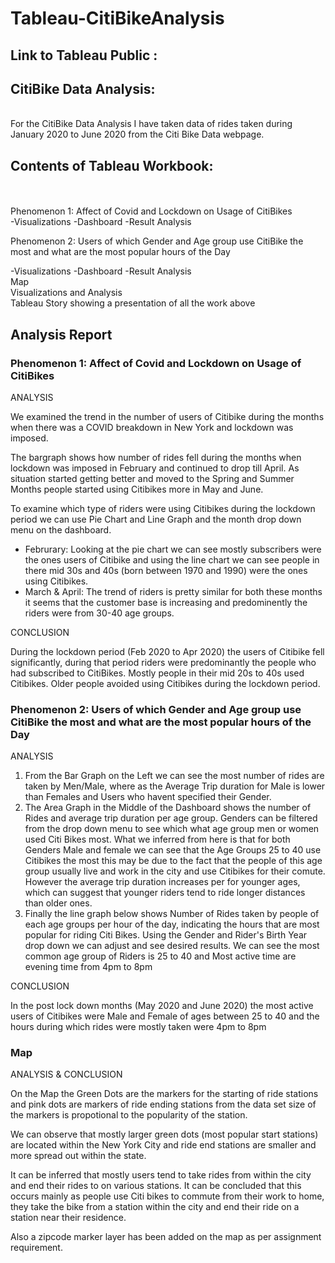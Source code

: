 # Tableau-CitiBikeAnalysis

## Link to Tableau Public :

## CitiBike Data Analysis: <br>
<br>
For the CitiBike Data Analysis I have taken data of rides taken during January 2020 to June 2020 from the Citi Bike Data webpage.
<br>

## Contents of Tableau Workbook:
<br>
<br>
Phenomenon 1: Affect of Covid and Lockdown on Usage of CitiBikes
<br>
-Visualizations 
-Dashboard
-Result Analysis

Phenomenon 2: Users of which Gender and Age group use CitiBike the most and what are the most popular hours of the Day<br>

-Visualizations 
-Dashboard
-Result Analysis
<br>
Map
<br>
Visualizations and Analysis
<br>
Tableau Story showing a presentation of all the work above

## Analysis Report

### Phenomenon 1: Affect of Covid and Lockdown on Usage of CitiBikes
ANALYSIS

We examined the trend in the number of users of Citibike during the months when there was a COVID breakdown in New York and lockdown was imposed.

The bargraph shows how number of rides fell during the months when lockdown was imposed in February and continued to drop till April. As situation started getting better and moved to the Spring and Summer Months people started using Citibikes more in May and June.

To examine which type of riders were using Citibikes during the lockdown period we can use Pie Chart and Line Graph and the month drop down menu on the dashboard.
-  Februrary: Looking at the pie chart we can see mostly subscribers were the ones users of Citibike and using the line chart we can see people in there mid 30s and 40s (born between 1970 and 1990) were the ones using Citibikes.
-  March & April: The trend of riders is pretty similar for both these months it seems that the customer base is increasing and predominently the riders were from 30-40 age groups.

CONCLUSION

During the lockdown period (Feb 2020 to Apr 2020) the users of Citibike fell significantly, during that period riders were predominantly the people who had subscribed to CitiBikes. Mostly people in their mid 20s to 40s used Citibikes. Older people avoided using Citibikes during the lockdown period.

### Phenomenon 2: Users of which Gender and Age group use CitiBike the most and what are the most popular hours of the Day

ANALYSIS

1. From the Bar Graph on the Left we can see the most number of rides are taken by Men/Male, where as the Average Trip duration for Male is lower than Females and Users who havent specified their Gender.
2. The Area Graph in the Middle of the Dashboard shows the number of Rides and average trip duration per age group. Genders can be filtered from the drop down menu to see which what age group men or women used Citi Bikes most.
What we inferred from here is that for both Genders Male and female we can see that the Age Groups 25 to 40 use Citibikes the most this may be due to the fact that the people of this age group usually live and  work in the city and use Citibikes for their comute.
However the average trip duration increases per for younger ages, which can suggest that younger riders tend to ride longer distances than older ones.
3. Finally the line graph below shows Number of Rides taken by people of each age groups per hour of the day, indicating the hours that are most popular for riding Citi Bikes. Using the Gender and Rider's Birth Year drop down we can adjust and see desired results. We can see the most common age group of Riders is 25 to 40 and Most active time are evening time from 4pm to 8pm

CONCLUSION

In the post lock down months (May 2020 and June 2020) the most active users of Citibikes were Male and Female of ages between 25 to 40 and the hours during which rides were mostly taken were 4pm to 8pm

### Map

ANALYSIS & CONCLUSION

On the Map the Green Dots are the markers for the starting of ride stations and pink dots are markers of ride ending stations from the data set size of the markers is propotional to the popularity of the station. 

We can observe that mostly larger green dots (most popular start stations) are located within the New York City and ride end stations are smaller and more spread out within the state. 

It can be inferred that mostly users tend to take rides from within the city and end their rides to on various stations. It can be concluded that this occurs mainly as people use Citi bikes to commute from their work to home, they take the bike from a station within the city and end their ride on a station near their residence. 

Also a zipcode marker layer has been added on the map as per assignment requirement.

